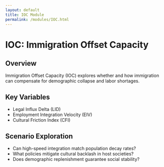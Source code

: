 ```yaml
---
layout: default
title: IOC Module
permalink: /modules/IOC.html
---
```


# IOC: Immigration Offset Capacity

## Overview
Immigration Offset Capacity (IOC) explores whether and how immigration can compensate for demographic collapse and labor shortages.

## Key Variables
- Legal Influx Delta (LID)
- Employment Integration Velocity (EIV)
- Cultural Friction Index (CFI)

## Scenario Exploration
- Can high-speed integration match population decay rates?
- What policies mitigate cultural backlash in host societies?
- Does demographic replenishment guarantee social stability?

